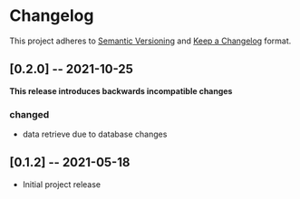 # Changelog

This project adheres to [Semantic Versioning](https://semver.org/spec/v2.0.0.html) and [Keep a Changelog](https://keepachangelog.com/en/1.0.0/) format. 

## [0.2.0] -- 2021-10-25
**This release introduces backwards incompatible changes**
### changed
- data retrieve due to database changes

## [0.1.2] -- 2021-05-18
- Initial project release
